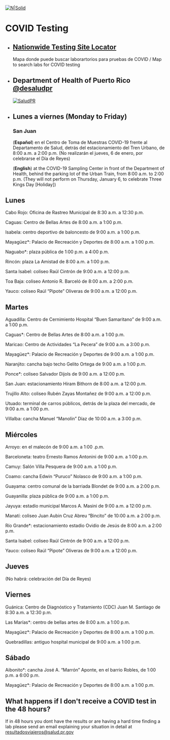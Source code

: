 [![N|Solid](https://www.travelsafe.pr.gov/images/Logo_SALUD.svg)](https://www.travelsafe.pr.gov/)
# COVID Testing


- ## [ Nationwide Testing Site Locator](https://www.arcgis.com/apps/webappviewer/index.html?id=2ec47819f57c40598a4eaf45bf9e0d16)
    Mapa donde puede buscar laborartorios para pruebas de COVID / Map to search labs for COVID testing
- ## Department of Health of Puerto Rico  [@desaludpr](https://twitter.com/desaludpr)
   
    [![SaludPR](https://pbs.twimg.com/media/FIHUoFQWUAoUMr7?format=jpg&name=large)](https://twitter.com/desaludpr/status/1477716324046422019)
- ## Lunes a viernes (Monday to Friday)
    ### San Juan
    
    (**Español**) en el Centro de Toma de Muestras COVID-19 frente al Departamento de Salud, detrás del estacionamiento del Tren Urbano, de 8:00 a.m. a 2:00 p.m. (No realizarán el jueves, 6 de enero, por celebrarse el Día de Reyes)

    (**English**) at the COVID-19 Sampling Center in front of the Department of Health, behind the parking lot of the Urban Train, from 8:00 a.m. to 2:00 p.m. (They will not perform on Thursday, January 6, to celebrate Three Kings Day [Holiday])

## Lunes
Cabo Rojo: Oficina de Rastreo Municipal de 8:30 a.m. a 12:30 p.m.

Caguas: Centro de Bellas Artes de 8:00 a.m. a 1:00 p.m.

Isabela: centro deportivo de baloncesto de 9:00 a.m. a 1:00 p.m.

Mayagüez*: Palacio de Recreación y Deportes de 8:00 a.m. a 1:00 p.m.

Naguabo*: plaza pública de 1:00 p.m. a 4:00 p.m.

Rincón: plaza La Amistad de 8:00 a.m. a 1:00 p.m.

Santa Isabel: coliseo Raúl Cintrón de 9:00 a.m. a 12:00 p.m.

Toa Baja: coliseo Antonio R. Barceló de 8:00 a.m. a 2:00 p.m.

Yauco: coliseo Raúl “Pipote” Oliveras de 9:00 a.m. a 12:00 p.m.

## Martes
Aguadilla: Centro de Cernimiento Hospital “Buen Samaritano” de 9:00 a.m. a 1:00 p.m.

Caguas*: Centro de Bellas Artes de 8:00 a.m. a 1:00 p.m.

Maricao: Centro de Actividades “La Pecera” de 9:00 a.m. a 3:00 p.m.

Mayagüez*: Palacio de Recreación y Deportes de 9:00 a.m. a 1:00 p.m.

Naranjito: cancha bajo techo Gelito Ortega de 9:00 a.m. a 1:00 p.m.

Ponce*: coliseo Salvador Dijols de 9:00 a.m. a 12:00 p.m.

San Juan: estacionamiento Hiram Bithorn de 8:00 a.m. a 12:00 p.m.

Trujillo Alto: coliseo Rubén Zayas Montañez de 9:00 a.m. a 12:00 p.m.

Utuado: terminal de carros públicos, detrás de la plaza del mercado, de 9:00 a.m. a 1:00 p.m.

Villalba: cancha Manuel “Manolín” Díaz de 10:00 a.m. a 3:00 p.m.

## Miércoles
Arroyo: en el malecón de 9:00 a.m. a 1:00 .p.m.

Barceloneta: teatro Ernesto Ramos Antonini de 9:00 a.m. a 1:00 p.m.

Camuy: Salón Villa Pesquera de 9:00 a.m. a 1:00 p.m.

Coamo: cancha Edwin “Puruco” Nolasco de 9:00 a.m. a 1:00 p.m.

Guayama: centro comunal de la barriada Blondet de 9:00 a.m. a 2:00 p.m.

Guayanilla: plaza pública de 9:00 a.m. a 1:00 p.m.

Jayuya: estadio municipal Marcos A. Masini de 9:00 a.m. a 12:00 p.m.

Manatí: coliseo Juan Aubin Cruz Abreu “Bincito” de 10:00 a.m. a 2:00 p.m.

Río Grande*: estacionamiento estadio Ovidio de Jesús de 8:00 a.m. a 2:00 p.m.

Santa Isabel: coliseo Raúl Cintrón de 9:00 a.m. a 12:00 p.m.

Yauco: coliseo Raúl “Pipote” Oliveras de 9:00 a.m. a 12:00 p.m.

## Jueves
(No habrá: celebración del Día de Reyes)

## Viernes
Guánica: Centro de Diagnóstico y Tratamiento (CDC) Juan M. Santiago de 8:30 a.m. a 12:30 p.m.

Las Marías*: centro de bellas artes de 8:00 a.m. a 1:00 p.m.

Mayagüez*: Palacio de Recreación y Deportes de 8:00 a.m. a 1:00 p.m.

Quebradillas: antiguo hospital municipal de 9:00 a.m. a 1:00 p.m.

## Sábado
Aibonito*: cancha José A. “Marrón” Aponte, en el barrio Robles, de 1:00 p.m. a 6:00 p.m.

Mayagüez*: Palacio de Recreación y Deportes de 8:00 a.m. a 1:00 p.m.





## What happens if I don't receive a COVID test in the 48 hours?
If in 48 hours you dont have the results or are having a hard time finding a lab please send an email explaining your situation in detail at [resultadosviajeros@salud.pr.gov](mailto:resultadosviajeros@salud.pr.gov)
